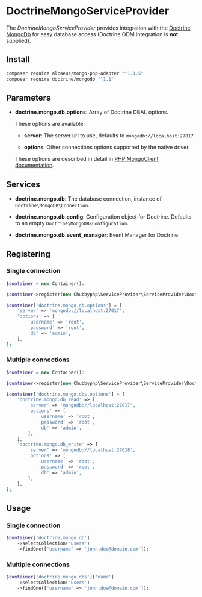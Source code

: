 # DoctrineMongoServiceProvider

The *DoctrineMongoServiceProvider* provides integration with the [Doctrine MongoDb][1]
for easy database access
(Doctrine ODM integration is **not** supplied).

## Install

```sh
composer require alcaeus/mongo-php-adapter "^1.1.5"
composer require doctrine/mongodb "^1.1"
```

## Parameters

* **doctrine.mongo.db.options**: Array of Doctrine DBAL options.

  These options are available:

  * **server**: The server url to use, defaults to `mongodb://localhost:27017`.

  * **options**: Other connections options supported by the native driver.

  These options are described in detail in [PHP MongoClient documentation][2].

## Services

* **doctrine.mongo.db**: The database connection, instance of
  `Doctrine\MongoDB\Connection`.

* **doctrine.mongo.db.config**: Configuration object for Doctrine. Defaults to
  an empty `Doctrine\MongoDB\Configuration`.

* **doctrine.mongo.db.event_manager**: Event Manager for Doctrine.

## Registering

### Single connection

```php
$container = new Container():

$container->register(new Chubbyphp\ServiceProvider\ServiceProvider\DoctrineMongoServiceProvider()));

$container['doctrine.mongo.db.options'] = [
    'server' => 'mongodb://localhost:27017',
    'options' => [
        'username' => 'root',
        'password' => 'root',
        'db' => 'admin',
    ],
];
```

### Multiple connections

```php
$container = new Container():

$container->register(new Chubbyphp\ServiceProvider\ServiceProvider\DoctrineMongoServiceProvider());

$container['doctrine.mongo.dbs.options'] = [
    'doctrine.mongo.db_read' => [
        'server' => 'mongodb://localhost:27017',
        'options' => [
            'username' => 'root',
            'password' => 'root',
            'db' => 'admin',
        ],
    ],
    'doctrine.mongo.db_write' => [
        'server' => 'mongodb://localhost:27018',
        'options' => [
            'username' => 'root',
            'password' => 'root',
            'db' => 'admin',
        ],
    ],
];
```

## Usage

### Single connection

```php
$container['doctrine.mongo.db']
    ->selectCollection('users')
    ->findOne(['username' => 'john.doe@domain.com']);
```

### Multiple connections

```php
$container['doctrine.mongo.dbs']['name']
    ->selectCollection('users')
    ->findOne(['username' => 'john.doe@domain.com']);
```

[1]: https://www.doctrine-project.org/projects/mongodb.html
[2]: http://php.net/manual/de/mongo.connecting.php
